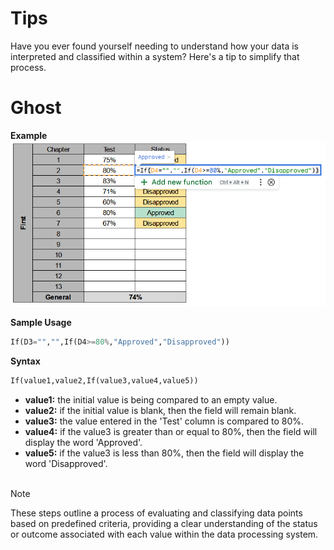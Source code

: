 # Tips
<p> Have you ever found yourself needing to understand how your data is interpreted and classified within a system? Here's a tip to simplify that process. </p>

# Ghost
**Example** <br>
<img src="mainTable.png"> <br>

**Sample Usage** <br>
```python
If(D3="","",If(D4>=80%,"Approved","Disapproved"))
```

**Syntax** <br>
```python
If(value1,value2,If(value3,value4,value5))
```
* **value1:** the initial value is being compared to an empty value. <br>
* **value2:** if the initial value is blank, then the field will remain blank. <br>
* **value3:** the value entered in the 'Test' column is compared to 80%. <br>
* **value4:** if the value3 is greater than or equal to 80%, then the field will display the word 'Approved'. <br>
* **value5:** if the value3 is less than 80%, then the field will display the word 'Disapproved'. <br> <br>

> [!NOTE]
> These steps outline a process of evaluating and classifying data points based on predefined criteria, providing a clear understanding of the status or outcome associated with each value within the data processing system.
